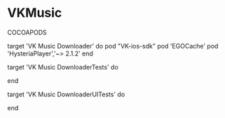 # VKMusic
COCOAPODS 

target 'VK Music Downloader' do
pod "VK-ios-sdk"
pod 'EGOCache'
pod 'HysteriaPlayer','~> 2.1.2'
end

target 'VK Music DownloaderTests' do

end

target 'VK Music DownloaderUITests' do

end

